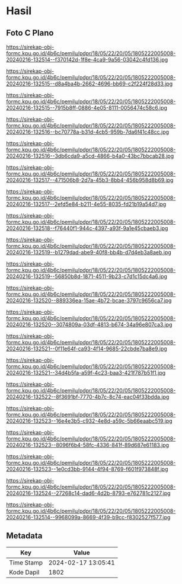 # Hasil

## Foto C Plano

https://sirekap-obj-formc.kpu.go.id/4b6c/pemilu/pdpr/18/05/22/20/05/1805222005008-20240216-132514--f370142d-1f8e-4ca9-9a56-03042c4fd136.jpg

https://sirekap-obj-formc.kpu.go.id/4b6c/pemilu/pdpr/18/05/22/20/05/1805222005008-20240216-132515--d8a4ba4b-2662-4696-bb69-c2f224f28d33.jpg

https://sirekap-obj-formc.kpu.go.id/4b6c/pemilu/pdpr/18/05/22/20/05/1805222005008-20240216-132515--7915b8ff-0886-4e05-8111-0056474c58c6.jpg

https://sirekap-obj-formc.kpu.go.id/4b6c/pemilu/pdpr/18/05/22/20/05/1805222005008-20240216-132516--bc70778a-b31d-4cb5-959b-7da6f41c48cc.jpg

https://sirekap-obj-formc.kpu.go.id/4b6c/pemilu/pdpr/18/05/22/20/05/1805222005008-20240216-132516--3db6cda9-a5cd-4866-b4a0-43bc7bbcab28.jpg

https://sirekap-obj-formc.kpu.go.id/4b6c/pemilu/pdpr/18/05/22/20/05/1805222005008-20240216-132517--471506b8-2d7a-45b3-8bb4-456b958d8b69.jpg

https://sirekap-obj-formc.kpu.go.id/4b6c/pemilu/pdpr/18/05/22/20/05/1805222005008-20240216-132517--2efd5e84-b211-4e55-8035-fd21b19a54d7.jpg

https://sirekap-obj-formc.kpu.go.id/4b6c/pemilu/pdpr/18/05/22/20/05/1805222005008-20240216-132518--f76440f1-944c-4397-a93f-9a1e45cbaeb3.jpg

https://sirekap-obj-formc.kpu.go.id/4b6c/pemilu/pdpr/18/05/22/20/05/1805222005008-20240216-132519--b1279dad-abe9-40f8-bb4b-d7d4eb3a8aeb.jpg

https://sirekap-obj-formc.kpu.go.id/4b6c/pemilu/pdpr/18/05/22/20/05/1805222005008-20240216-132519--56850b8d-1871-4511-9b23-c7d1c15dc4a6.jpg

https://sirekap-obj-formc.kpu.go.id/4b6c/pemilu/pdpr/18/05/22/20/05/1805222005008-20240216-132520--889336ea-15ae-4b72-bcae-3797c9656ca7.jpg

https://sirekap-obj-formc.kpu.go.id/4b6c/pemilu/pdpr/18/05/22/20/05/1805222005008-20240216-132520--3074809a-03df-4813-b674-34a96e807ca3.jpg

https://sirekap-obj-formc.kpu.go.id/4b6c/pemilu/pdpr/18/05/22/20/05/1805222005008-20240216-132521--0f11e64f-ca93-4f14-9685-22cbde7ba8e9.jpg

https://sirekap-obj-formc.kpu.go.id/4b6c/pemilu/pdpr/18/05/22/20/05/1805222005008-20240216-132521--34d4b5fa-a59f-4c23-baa3-421f787b51f1.jpg

https://sirekap-obj-formc.kpu.go.id/4b6c/pemilu/pdpr/18/05/22/20/05/1805222005008-20240216-132522--8f3691bf-7770-4b7c-8c74-eac04f33bdda.jpg

https://sirekap-obj-formc.kpu.go.id/4b6c/pemilu/pdpr/18/05/22/20/05/1805222005008-20240216-132523--16e4e3b5-c932-4e8d-a59c-5b66eaabc519.jpg

https://sirekap-obj-formc.kpu.go.id/4b6c/pemilu/pdpr/18/05/22/20/05/1805222005008-20240216-132523--8096f6b4-58fc-4336-841f-89d687e61183.jpg

https://sirekap-obj-formc.kpu.go.id/4b6c/pemilu/pdpr/18/05/22/20/05/1805222005008-20240216-132523--1e0cd3bb-9144-4f94-8769-f601f973848f.jpg

https://sirekap-obj-formc.kpu.go.id/4b6c/pemilu/pdpr/18/05/22/20/05/1805222005008-20240216-132524--27268c14-dad6-4d2b-8793-e762781c2127.jpg

https://sirekap-obj-formc.kpu.go.id/4b6c/pemilu/pdpr/18/05/22/20/05/1805222005008-20240216-132514--9968099a-8669-4f39-b9cc-f8302527f577.jpg


## Metadata

| Key        | Value               |
| ---------- | ------------------- |
| Time Stamp | 2024-02-17 13:05:41 |
| Kode Dapil | 1802                |



